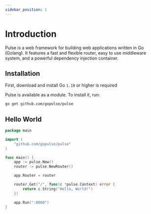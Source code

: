```yaml
---
sidebar_position: 1
---
```


# Introduction

Pulse is a web framework for building web applications written in Go (Golang). It features a fast and flexible router, easy to use middleware system, and a powerful dependency injection container.

## Installation

First, download and install Go `1.19` or higher is required

Pulse is available as a module. To install it, run:

```bash
go get github.com/gopulse/pulse
```

## Hello World

```go
package main

import (
    "github.com/gopulse/pulse"
)

func main() {
    app := pulse.New()
	router := pulse.NewRouter()

	app.Router = router

    router.Get("/", func(c *pulse.Context) error {
        return c.String("Hello, World!")
    })

    app.Run(":8080")
}
```